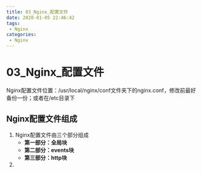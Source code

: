```yaml
---
title: 03_Nginx_配置文件
date: 2020-01-05 22:46:42
tags: 
 - Nginx
categories:
 - Nginx
---
```


# 03_Nginx_配置文件

Nginx配置文件位置：/usr/local/nginx/conf文件夹下的nginx.conf，修改前最好备份一份；或者在/etc目录下

## Nginx配置文件组成

1. Nginx配置文件由三个部分组成
   - **第一部分：全局块**
   - **第二部分：events块**
   - **第三部分：http块**
2. 
